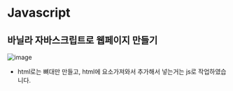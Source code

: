 # Javascript
## 바닐라 자바스크립트로 웹페이지 만들기
![image](https://user-images.githubusercontent.com/116131859/232182933-b31cb155-dba8-4b62-8624-a3f0a0d81790.png)

- html로는 뼈대만 만들고, html에 요소가져와서 추가해서 넣는거는 js로 작업하였습니다.
